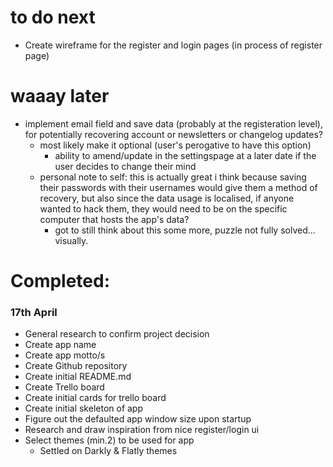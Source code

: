 # to do next
- Create wireframe for the register and login pages (in process of register page)

# waaay later 
- implement email field and save data (probably at the registeration level), for potentially recovering account or newsletters or changelog updates?
    - most likely make it optional (user's perogative to have this option)
        - ability to amend/update in the settingspage at a later date if the user decides to change their mind
    * personal note to self: this is actually great i think because saving their passwords with their usernames would give them a method of recovery, but also since the data usage is localised, if anyone wanted to hack them, they would need to be on the specific computer that hosts the app's data?
        - got to still think about this some more, puzzle not fully solved... visually.

# Completed:
### 17th April 
- General research to confirm project decision
- Create app name
- Create app motto/s
- Create Github repository
- Create initial README.md
- Create Trello board
- Create initial cards for trello board 
- Create initial skeleton of app
- Figure out the defaulted app window size upon startup
- Research and draw inspiration from nice register/login ui
- Select themes (min.2) to be used for app
    - Settled on Darkly & Flatly themes 